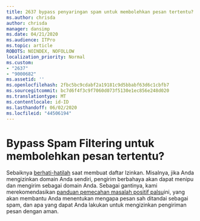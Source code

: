 ```yaml
---
title: 2637 bypass penyaringan spam untuk membolehkan pesan tertentu?
ms.author: chrisda
author: chrisda
manager: dansimp
ms.date: 04/21/2020
ms.audience: ITPro
ms.topic: article
ROBOTS: NOINDEX, NOFOLLOW
localization_priority: Normal
ms.custom:
- "2637"
- "9000682"
ms.assetid: ''
ms.openlocfilehash: 2fbc5bc9cdabf2a19181c9d5bbabf63d6c1cbfb7
ms.sourcegitcommit: bc7d6f4f3c9f7060d073f5130e1ec856e248d020
ms.translationtype: MT
ms.contentlocale: id-ID
ms.lasthandoff: 06/02/2020
ms.locfileid: "44506194"
---
```

# <a name="bypass-spam-filtering-to-allow-specific-messages"></a>Bypass Spam Filtering untuk membolehkan pesan tertentu?

Sebaiknya [berhati-hatilah](https://docs.microsoft.com/exchange/troubleshoot/antispam/cautions-against-bypassing-spam-filters) saat membuat daftar Izinkan. Misalnya, jika Anda mengizinkan domain Anda sendiri, pengirim berbahaya akan dapat menipu dan mengirim sebagai domain Anda.  Sebagai gantinya, kami merekomendasikan [panduan pemecahan masalah positif palsu](https://docs.microsoft.com/microsoft-365/security/office-365-security/anti-spam-protection)ini, yang akan membantu Anda menentukan mengapa pesan sah ditandai sebagai spam, dan apa yang dapat Anda lakukan untuk mengizinkan pengiriman pesan dengan aman.
